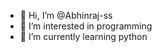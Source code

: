 - 👋 Hi, I’m @Abhinraj-ss
- 👀 I’m interested in programming
- 🌱 I’m currently learning python
<!---
Abhinraj-ss/Abhinraj-ss is a ✨ special ✨ repository because its `README.md` (this file) appears on your GitHub profile.
You can click the Preview link to take a look at your changes.
--->
